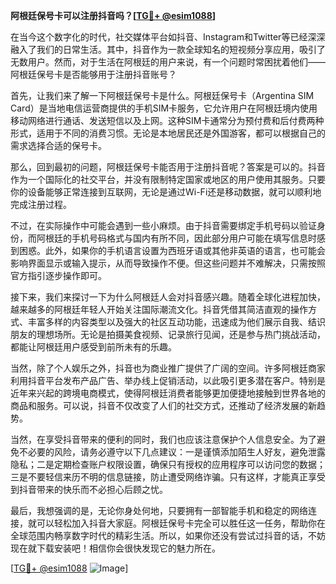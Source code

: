 **阿根廷保号卡可以注册抖音吗？[[TG💪+ @esim1088](https://t.me/s/esim1088)]**

在当今这个数字化的时代，社交媒体平台如抖音、Instagram和Twitter等已经深深融入了我们的日常生活。其中，抖音作为一款全球知名的短视频分享应用，吸引了无数用户。然而，对于生活在阿根廷的用户来说，有一个问题时常困扰着他们——阿根廷保号卡是否能够用于注册抖音账号？

首先，让我们来了解一下阿根廷保号卡是什么。阿根廷保号卡（Argentina SIM Card）是当地电信运营商提供的手机SIM卡服务，它允许用户在阿根廷境内使用移动网络进行通话、发送短信以及上网。这种SIM卡通常分为预付费和后付费两种形式，适用于不同的消费习惯。无论是本地居民还是外国游客，都可以根据自己的需求选择合适的保号卡。

那么，回到最初的问题，阿根廷保号卡能否用于注册抖音呢？答案是可以的。抖音作为一个国际化的社交平台，并没有限制特定国家或地区的用户使用其服务。只要你的设备能够正常连接到互联网，无论是通过Wi-Fi还是移动数据，就可以顺利地完成注册过程。

不过，在实际操作中可能会遇到一些小麻烦。由于抖音需要绑定手机号码以验证身份，而阿根廷的手机号码格式与国内有所不同，因此部分用户可能在填写信息时感到困惑。此外，如果你的手机语言设置为西班牙语或其他非英语的语言，也可能会影响界面显示或输入提示，从而导致操作不便。但这些问题并不难解决，只需按照官方指引逐步操作即可。

接下来，我们来探讨一下为什么阿根廷人会对抖音感兴趣。随着全球化进程加快，越来越多的阿根廷年轻人开始关注国际潮流文化。抖音凭借其简洁直观的操作方式、丰富多样的内容类型以及强大的社区互动功能，迅速成为他们展示自我、结识朋友的理想场所。无论是拍摄美食视频、记录旅行见闻，还是参与热门挑战活动，都能让阿根廷用户感受到前所未有的乐趣。

当然，除了个人娱乐之外，抖音也为商业推广提供了广阔的空间。许多阿根廷商家利用抖音平台发布产品广告、举办线上促销活动，以此吸引更多潜在客户。特别是近年来兴起的跨境电商模式，使得阿根廷消费者能够更加便捷地接触到世界各地的商品和服务。可以说，抖音不仅改变了人们的社交方式，还推动了经济发展的新趋势。

当然，在享受抖音带来的便利的同时，我们也应该注意保护个人信息安全。为了避免不必要的风险，请务必遵守以下几点建议：一是谨慎添加陌生人好友，避免泄露隐私；二是定期检查账户权限设置，确保只有授权的应用程序可以访问您的数据；三是不要轻信来历不明的信息链接，防止遭受网络诈骗。只有这样，才能真正享受到抖音带来的快乐而不必担心后顾之忧。

最后，我想强调的是，无论你身处何地，只要拥有一部智能手机和稳定的网络连接，就可以轻松加入抖音大家庭。阿根廷保号卡完全可以胜任这一任务，帮助你在全球范围内畅享数字时代的精彩生活。所以，如果你还没有尝试过抖音的话，不妨现在就下载安装吧！相信你会很快发现它的魅力所在。

[[TG💪+ @esim1088](https://t.me/s/esim1088) ![Image](https://i.postimg.cc/4NQfJmqS/Snipaste-2025-05-13-00-14-12.png)]
